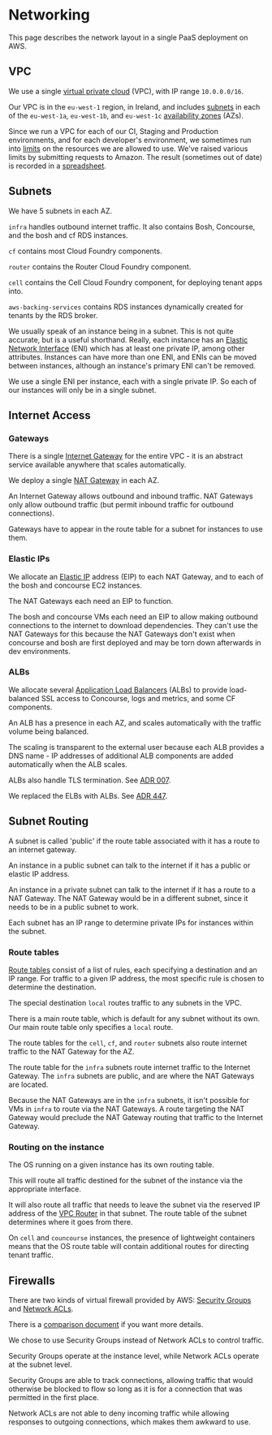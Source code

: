 # Networking

This page describes the network layout in a single PaaS deployment on AWS.

## VPC

We use a single [virtual private cloud](https://aws.amazon.com/documentation/vpc/) (VPC), with IP range `10.0.0.0/16`.

Our VPC is in the `eu-west-1` region, in Ireland, and includes [subnets](http://docs.aws.amazon.com/AmazonVPC/latest/UserGuide/VPC_Subnets.html)
in each of the `eu-west-1a`, `eu-west-1b`, and `eu-west-1c` [availability zones](http://docs.aws.amazon.com/AmazonRDS/latest/UserGuide/Concepts.RegionsAndAvailabilityZones.html) (AZs).

Since we run a VPC for each of our CI, Staging and Production environments, and for each developer's environment, we sometimes run into [limits](http://docs.aws.amazon.com/AmazonVPC/latest/UserGuide/VPC_Appendix_Limits.html) on the resources we are allowed to use.
We've raised various limits by submitting requests to Amazon.
The result (sometimes out of date) is recorded in a [spreadsheet](https://docs.google.com/spreadsheets/d/1ZkHASsyROKiixrvpV-ecePMqAj9zPAjQENQlsOh6QBc/edit#gid=0).

## Subnets

We have 5 subnets in each AZ.

`infra` handles outbound internet traffic.
It also contains Bosh, Concourse, and the bosh and cf RDS instances.

`cf` contains most Cloud Foundry components.

`router` contains the Router Cloud Foundry component.

`cell` contains the Cell Cloud Foundry component, for deploying tenant apps into.

`aws-backing-services` contains RDS instances dynamically created for tenants by the RDS broker.

We usually speak of an instance being in a subnet. This is not quite accurate, but is a useful shorthand.
Really, each instance has an [Elastic Network Interface](http://docs.aws.amazon.com/AmazonVPC/latest/UserGuide/VPC_ElasticNetworkInterfaces.html) (ENI) which has at least one private IP, among other attributes.
Instances can have more than one ENI, and ENIs can be moved between instances, although an instance's primary ENI can't be removed.

We use a single ENI per instance, each with a single private IP.
So each of our instances will only be in a single subnet.

## Internet Access

### Gateways

There is a single [Internet Gateway](http://docs.aws.amazon.com/AmazonVPC/latest/UserGuide/VPC_Internet_Gateway.html) for the entire VPC - it is an abstract service available anywhere that scales automatically.

We deploy a single [NAT Gateway](http://docs.aws.amazon.com/AmazonVPC/latest/UserGuide/vpc-nat-gateway.html) in each AZ.

An Internet Gateway allows outbound and inbound traffic.
NAT Gateways only allow outbound traffic (but permit inbound traffic for outbound connections).

Gateways have to appear in the route table for a subnet for instances to use them.

### Elastic IPs

We allocate an [Elastic IP](http://docs.aws.amazon.com/AmazonVPC/latest/UserGuide/vpc-ip-addressing.html#vpc-eips) address (EIP) to each NAT Gateway, and to each of the bosh and concourse EC2 instances.

The NAT Gateways each need an EIP to function.

The bosh and concourse VMs each need an EIP to allow making outbound connections to the internet to download dependencies.
They can't use the NAT Gateways for this because the NAT Gateways don't exist when concourse and bosh are first deployed and may be torn down afterwards in dev environments.

### ALBs

We allocate several [Application Load Balancers](http://docs.aws.amazon.com/elasticloadbalancing/latest/classic/introduction.html) (ALBs) to provide load-balanced SSL access to Concourse, logs and metrics, and some CF components.

An ALB has a presence in each AZ, and scales automatically with the traffic volume being balanced.

The scaling is transparent to the external user because each ALB provides a DNS name - IP addresses of additional ALB components are added automatically when the ALB scales.

ALBs also handle TLS termination. See [ADR 007](/architecture_decision_records/ADR007-terminating-tls-at-elbs).

We replaced the ELBs with ALBs. See [ADR 447](https://team-manual.cloud.service.gov.uk/architecture_decision_records/ADR446-do-not-use-haproxy-use-aws-alb).

## Subnet Routing

A subnet is called 'public' if the route table associated with it has a route to an internet gateway.

An instance in a public subnet can talk to the internet if it has a public or elastic IP address.

An instance in a private subnet can talk to the internet if it has a route to a NAT Gateway.
The NAT Gateway would be in a different subnet, since it needs to be in a public subnet to work.

Each subnet has an IP range to determine private IPs for instances within the subnet.

### Route tables

[Route tables](http://docs.aws.amazon.com/AmazonVPC/latest/UserGuide/VPC_Route_Tables.html) consist of a list of rules, each specifying a destination and an IP range.
For traffic to a given IP address, the most specific rule is chosen to determine the destination.

The special destination `local` routes traffic to any subnets in the VPC.

There is a main route table, which is default for any subnet without its own.
Our main route table only specifies a `local` route.

The route tables for the `cell`, `cf`, and `router` subnets also route internet traffic to the NAT Gateway for the AZ.

The route table for the `infra` subnets route internet traffic to the Internet Gateway.
The `infra` subnets are public, and are where the NAT Gateways are located.

Because the NAT Gateways are in the `infra` subnets, it isn't possible for VMs in `infra` to route via the NAT Gateways. A route targeting the NAT Gateway would preclude the NAT Gateway routing that traffic to the Internet Gateway.

### Routing on the instance

The OS running on a given instance has its own routing table.

This will route all traffic destined for the subnet of the instance via the appropriate interface.

It will also route all traffic that needs to leave the subnet via the reserved IP address of the [VPC Router](http://docs.aws.amazon.com/AmazonVPC/latest/UserGuide/VPC_Subnets.html#VPC_Sizing) in that subnet.
The route table of the subnet determines where it goes from there.

On `cell` and `councourse` instances, the presence of lightweight containers means that the OS route table will contain additional routes for directing tenant traffic.

## Firewalls

There are two kinds of virtual firewall provided by AWS: [Security Groups](http://docs.aws.amazon.com/AmazonVPC/latest/UserGuide/VPC_SecurityGroups.html) and [Network ACLs](http://docs.aws.amazon.com/AmazonVPC/latest/UserGuide/VPC_ACLs.html).

There is a [comparison document](http://docs.aws.amazon.com/AmazonVPC/latest/UserGuide/VPC_Security.html#VPC_Security_Comparison) if you want more details.

We chose to use Security Groups instead of Network ACLs to control traffic.

Security Groups operate at the instance level, while Network ACLs operate at the subnet level.

Security Groups are able to track connections, allowing traffic that would otherwise be blocked to flow so long as it is for a connection that was permitted in the first place.

Network ACLs are not able to deny incoming traffic while allowing responses to outgoing connections, which makes them awkward to use.
